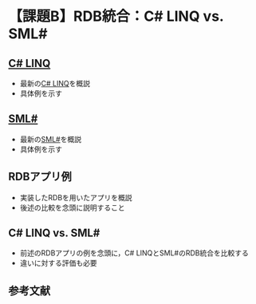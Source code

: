 # 【課題B】RDB統合：C# LINQ vs. SML#

## [C# LINQ](https://learn.microsoft.com/ja-jp/dotnet/csharp/linq/)

* 最新の[C# LINQ](https://learn.microsoft.com/ja-jp/dotnet/csharp/linq/)を概説
* 具体例を示す

## [SML#](https://smlsharp.github.io/ja/)

* 最新の[SML#](https://smlsharp.github.io/ja/)を概説
* 具体例を示す

## RDBアプリ例

* 実装したRDBを用いたアプリを概説
* 後述の比較を念頭に説明すること

## C# LINQ vs. SML#

* 前述のRDBアプリの例を念頭に，C# LINQとSML#のRDB統合を比較する
* 違いに対する評価も必要

## 参考文献
